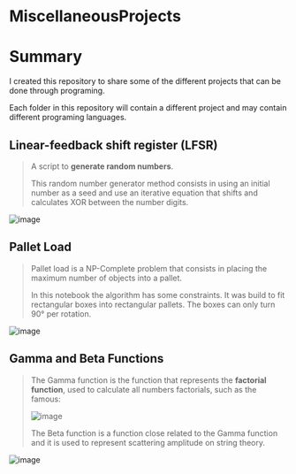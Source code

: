 # MiscellaneousProjects

# Summary
I created this repository to share some of the different projects that can be done through programing.

Each folder in this repository will contain a different project and may contain different programing languages.


## Linear-feedback shift register (LFSR)
> A script to **generate random numbers**.
>
>   This random number generator method consists in using an initial number as a seed
>and use an iterative equation that shifts and calculates XOR between the number digits.

![image](https://user-images.githubusercontent.com/51878106/141319324-8bfa2c3e-db2a-4126-ac29-1158f751be59.png)


## Pallet Load
> Pallet load is a NP-Complete problem that consists in placing the maximum
>number of objects into a pallet.
>
> In this notebook the algorithm has some constraints. It was build to fit rectangular boxes
> into rectangular pallets. The boxes can only turn 90° per rotation.


![image](https://user-images.githubusercontent.com/51878106/141319139-fce49ba7-e4a5-4882-9be2-54ff93f423da.png)

## Gamma and Beta Functions
> The Gamma function is the function that represents the **factorial function**, used to calculate all numbers factorials, such as the famous:
>     
>![image](https://user-images.githubusercontent.com/51878106/147367432-7645afd9-6720-443a-a98a-80a00c5c7a1a.png)
>
> The Beta function is a function close related to the Gamma function and it is used to represent scattering amplitude on string theory.

![image](https://user-images.githubusercontent.com/51878106/147366866-1f0652e9-140c-4689-aa66-0eb1bc9a8eae.png)
